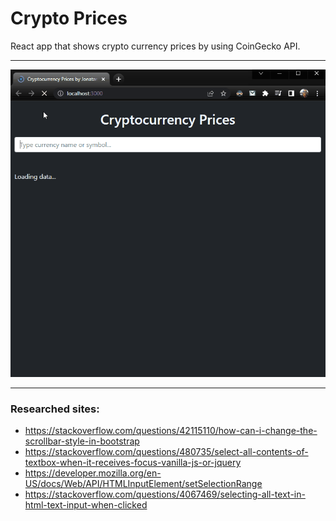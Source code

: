 # Crypto Prices

React app that shows crypto currency prices by using CoinGecko API.

---

<p align="center">
  <img src="./CryptoPrices_Gif.gif"/>
</p>

---

### Researched sites:

- https://stackoverflow.com/questions/42115110/how-can-i-change-the-scrollbar-style-in-bootstrap
- https://stackoverflow.com/questions/480735/select-all-contents-of-textbox-when-it-receives-focus-vanilla-js-or-jquery
- https://developer.mozilla.org/en-US/docs/Web/API/HTMLInputElement/setSelectionRange
- https://stackoverflow.com/questions/4067469/selecting-all-text-in-html-text-input-when-clicked


